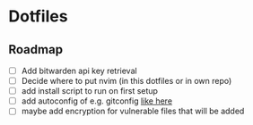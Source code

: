 # Dotfiles

## Roadmap

- [ ] Add bitwarden api key retrieval
- [ ] Decide where to put nvim (in this dotfiles or in own repo)
- [ ] add install script to run on first setup
- [ ] add autoconfig of e.g. gitconfig [like here](https://www.chezmoi.io/reference/special-files/chezmoi-format-tmpl/)
- [ ] maybe add encryption for vulnerable files that will be added
